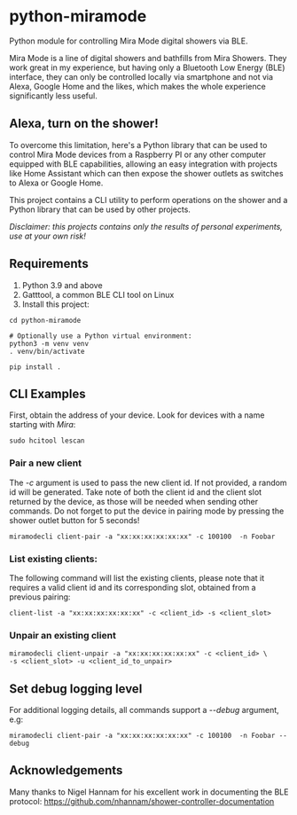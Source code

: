 # python-miramode

Python module for controlling Mira Mode digital showers via BLE.

Mira Mode is a line of digital showers and bathfills from Mira Showers. They
work great in my experience, but having only a Bluetooth Low Energy (BLE)
interface, they can only be controlled locally via smartphone and not via
Alexa, Google Home and the likes, which makes the whole experience
significantly less useful.

## Alexa, turn on the shower!

To overcome this limitation, here's a Python library that can be used to
control Mira Mode devices from a Raspberry PI or any other computer equipped
with BLE capabilities, allowing an easy integration with projects like
Home Assistant which can then expose the shower outlets as switches to
Alexa or Google Home.

This project contains a CLI utility to perform operations on the shower and
a Python library that can be used by other projects.

*Disclaimer: this projects contains only the results of personal experiments,
use at your own risk!*

## Requirements

1. Python 3.9 and above
2. Gatttool, a common BLE CLI tool on Linux
3. Install this project:

```console
cd python-miramode

# Optionally use a Python virtual environment:
python3 -m venv venv
. venv/bin/activate

pip install .
```


## CLI Examples

First, obtain the address of your device. Look for devices with a name
starting with *Mira*:

```console
sudo hcitool lescan
```

### Pair a new client

The _-c_ argument is used to pass the new client id. If not provided, a random
id will be generated. Take note of both the client id and the client slot
returned by the device, as those will be needed when sending other commands.
Do not forget to put the device in pairing mode by pressing the shower outlet
button for 5 seconds!

```console
miramodecli client-pair -a "xx:xx:xx:xx:xx:xx" -c 100100  -n Foobar
```

### List existing clients:

The following command will list the existing clients, please note that it
requires a valid client id and its corresponding slot, obtained from a
previous pairing:

```console
client-list -a "xx:xx:xx:xx:xx:xx" -c <client_id> -s <client_slot>
```

### Unpair an existing client

```console
miramodecli client-unpair -a "xx:xx:xx:xx:xx:xx" -c <client_id> \
-s <client_slot> -u <client_id_to_unpair>
```

## Set debug logging level

For additional logging details, all commands support a _--debug_ argument, e.g:

```console
miramodecli client-pair -a "xx:xx:xx:xx:xx:xx" -c 100100  -n Foobar --debug
```

## Acknowledgements

Many thanks to Nigel Hannam for his excellent work in documenting the BLE
protocol: https://github.com/nhannam/shower-controller-documentation
